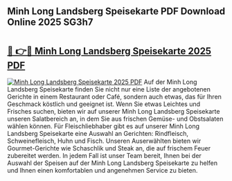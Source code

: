## Minh Long Landsberg Speisekarte PDF Download Online 2025 SG3h7

# <h2><a href="http://gccceg.nevu.top/?p=Minh+Long+Landsberg+Speisekarte">🔗 👉🔴 Minh Long Landsberg Speisekarte 2025 PDF</a></h2>

[![Minh Long Landsberg Speisekarte 2025 PDF](https://i.imgur.com/dBaPXMq.png)](http://gccceg.nevu.top/?p=Minh+Long+Landsberg+Speisekarte)
Auf der Minh Long Landsberg Speisekarte finden Sie nicht nur eine Liste der angebotenen Gerichte in einem Restaurant oder Café, sondern auch etwas, das für Ihren Geschmack köstlich und geeignet ist. Wenn Sie etwas Leichtes und Frisches suchen, bieten wir auf unserer Minh Long Landsberg Speisekarte unseren Salatbereich an, in dem Sie aus frischen Gemüse- und Obstsalaten wählen können. Für Fleischliebhaber gibt es auf unserer Minh Long Landsberg Speisekarte eine Auswahl an Gerichten: Rindfleisch, Schweinefleisch, Huhn und Fisch. Unseren Auserwählten bieten wir Gourmet-Gerichte wie Schaschlik und Steak an, die auf frischem Feuer zubereitet werden. In jedem Fall ist unser Team bereit, Ihnen bei der Auswahl der Speisen auf der Minh Long Landsberg Speisekarte zu helfen und Ihnen einen komfortablen und angenehmen Service zu bieten.
